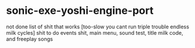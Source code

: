 # sonic-exe-yoshi-engine-port
not done
list of shit that works
[too-slow
you cant run
triple trouble
endless 
milk 
cycles]
shit to do events shit, main menu, sound test, title milk code, and freeplay songs

